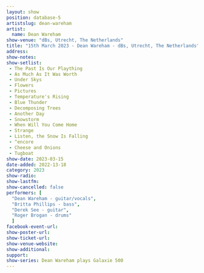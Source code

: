 ```yaml
---
layout: show
position: database-5
artistslug: dean-wareham
artist:
  name: Dean Wareham
show-venue: "dBs, Utrecht, The Netherlands"
title: "15th March 2023 - Dean Wareham - dBs, Utrecht, The Netherlands"
address: 
show-notes: 
show-setlist:
 - The Past Is Our Plaything
 - As Much As It Was Worth
 - Under Skys
 - Flowers
 - Pictures
 - Temperature's Rising
 - Blue Thunder
 - Decomposing Trees
 - Another Day
 - Snowstorm
 - When Will You Come Home
 - Strange
 - Listen, the Snow Is Falling
 - ^encore
 - Cheese and Onions
 - Tugboat
show-date: 2023-03-15
date-added: 2022-13-18
category: 2023
show-radio:
show-lastfm:
show-cancelled: false
performers: [
  "Dean Wareham - guitar/vocals",
  "Britta Phillips - bass",
  "Derek See - guitar",
  "Roger Brogan - drums"
  ]
facebook-event-url:
show-poster-url: 
show-ticket-url: 
show-venue-website:
show-additional:
support:
show-series: Dean Wareham plays Galaxie 500
---
```

